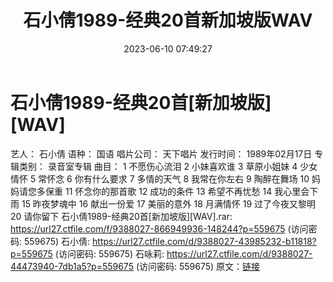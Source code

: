 ﻿---
title: 石小倩1989-经典20首新加坡版WAV
date: 2023-06-10 07:49:27
categories: WAV车载音乐、镜像
tags: 华语中文
---
# 石小倩1989-经典20首[新加坡版][WAV]

艺人： 石小倩
语种： 国语
唱片公司： 天下唱片
发行时间： 1989年02月17日
专辑类别： 录音室专辑
曲目：
1 不愿伤心流泪
2 小妹喜欢谁
3 草原小姐妹
4 少女情怀
5 常怀念
6 你有什么要求
7 多情的天气
8 我常在你左右
9 陶醉在舞场
10 妈妈请您多保重
11 怀念你的那首歌
12 成功的条件
13 希望不再忧愁
14 我心里会下雨
15 昨夜梦魂中
16 献出一份爱
17 美丽的意外
18 月满情怀
19 过了今夜又黎明
20 请你留下
石小倩1989-经典20首[新加坡版][WAV].rar: https://url27.ctfile.com/f/9388027-866949936-148244?p=559675
(访问密码: 559675)
石小倩: https://url27.ctfile.com/d/9388027-43985232-b11818?p=559675
(访问密码: 559675)
石咏莉: https://url27.ctfile.com/d/9388027-44473940-7db1a5?p=559675
(访问密码: 559675)
原文：[链接](https://blog.sina.com.cn/s/blog_1647c7e76010312a4.html)